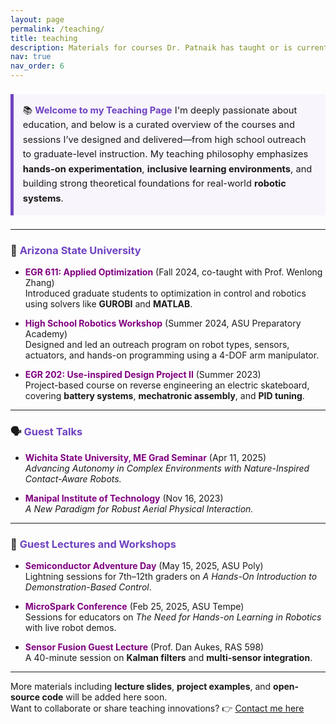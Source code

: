 ```yaml
---
layout: page
permalink: /teaching/
title: teaching
description: Materials for courses Dr. Patnaik has taught or is currently teaching.
nav: true
nav_order: 6
---
```


<div style="border-left: 5px solid #6f42c1; padding: 1em; background-color: #f8f5fc; margin: 1.5em 0; font-size: 1.05em; line-height: 1.6em;">
📚 <strong style="color:#6f42c1;">Welcome to my Teaching Page</strong>  
I'm deeply passionate about education, and below is a curated overview of the courses and sessions I’ve designed and delivered—from high school outreach to graduate-level instruction. My teaching philosophy emphasizes <strong>hands-on experimentation</strong>, <strong>inclusive learning environments</strong>, and building strong theoretical foundations for real-world <strong>robotic systems</strong>.
</div>

---

### :book: <span style="color:#6f42c1;">Arizona State University</span>

- <strong style="color: purple;">EGR 611: Applied Optimization</strong> (Fall 2024, co-taught with Prof. Wenlong Zhang)  
  Introduced graduate students to optimization in control and robotics using solvers like <strong>GUROBI</strong> and <strong>MATLAB</strong>.

- <strong style="color: purple;">High School Robotics Workshop</strong> (Summer 2024, ASU Preparatory Academy)  
  Designed and led an outreach program on robot types, sensors, actuators, and hands-on programming using a 4-DOF arm manipulator.

- <strong style="color: purple;">EGR 202: Use-inspired Design Project II</strong> (Summer 2023)  
  Project-based course on reverse engineering an electric skateboard, covering <strong>battery systems</strong>, <strong>mechatronic assembly</strong>, and <strong>PID tuning</strong>.

---

### 🗣️ <span style="color:#6f42c1;">Guest Talks</span>

- <strong style="color: purple;">Wichita State University, ME Grad Seminar</strong> (Apr 11, 2025)  
  <em>Advancing Autonomy in Complex Environments with Nature-Inspired Contact-Aware Robots.</em>

- <strong style="color: purple;">Manipal Institute of Technology</strong> (Nov 16, 2023)  
  <em>A New Paradigm for Robust Aerial Physical Interaction.</em>

---

### 🔧 <span style="color:#6f42c1;">Guest Lectures and Workshops</span>

- <strong style="color: purple;">Semiconductor Adventure Day</strong> (May 15, 2025, ASU Poly)  
  Lightning sessions for 7th–12th graders on <em>A Hands-On Introduction to Demonstration-Based Control</em>.

- <strong style="color: purple;">MicroSpark Conference</strong> (Feb 25, 2025, ASU Tempe)  
  Sessions for educators on <em>The Need for Hands-on Learning in Robotics</em> with live robot demos.

- <strong style="color: purple;">Sensor Fusion Guest Lecture</strong> (Prof. Dan Aukes, RAS 598)  
  A 40-minute session on <strong>Kalman filters</strong> and <strong>multi-sensor integration</strong>.

---

<!-- <div style="border-left: 5px solid #6f42c1; padding: 1em; background-color: #f8f5fc; margin: 1.5em 0; font-size: 1.05em; line-height: 1.6em;">
🎓 <strong style="color:#6f42c1;">Teaching Philosophy</strong>  
<ul>
  <li>Emphasize <strong>structured</strong>, <span style="color: purple;">inclusive learning</span></li>
  <li>Integrate <strong>real hardware</strong> (DIY ARM Robots, UR5, drones, OnRobot grippers)</li>
  <li>Design assignments that foster <strong>creativity and curiosity</strong></li>
  <li>Support students from <strong>diverse learning backgrounds</strong></li>
</ul>
</div>

--- -->

More materials including <strong>lecture slides</strong>, <strong>project examples</strong>, and <strong>open-source code</strong> will be added here soon.  
Want to collaborate or share teaching innovations? 👉 [Contact me here](/people/)
